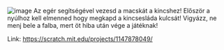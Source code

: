 ![image](https://github.com/user-attachments/assets/35ef586a-71b5-4dad-8842-9c6c783d02c5)
Az egér segítségével vezesd a macskát a kincshez! Először a nyúlhoz kell elmenned hogy megkapd a kincsesláda kulcsát! Vigyázz, ne menj bele a falba, mert öt hiba után vége a játéknak!

Link: https://scratch.mit.edu/projects/1147878049/
